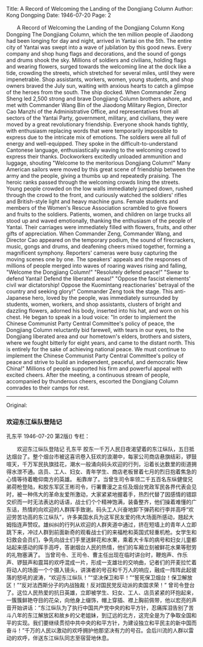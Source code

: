 Title: A Record of Welcoming the Landing of the Dongjiang Column
Author: Kong Dongping
Date: 1946-07-20
Page: 2

　　A Record of Welcoming the Landing of the Dongjiang Column
    Kong Dongping
    The Dongjiang Column, which the ten million people of Jiaodong had been longing for day and night, arrived in Yantai on the 5th. The entire city of Yantai was swept into a wave of jubilation by this good news. Every company and shop hung flags and decorations, and the sound of gongs and drums shook the sky. Millions of soldiers and civilians, holding flags and wearing flowers, surged towards the welcoming line at the dock like a tide, crowding the streets, which stretched for several miles, until they were impenetrable. Shop assistants, workers, women, young students, and shop owners braved the July sun, waiting with anxious hearts to catch a glimpse of the heroes from the south.
    The ship docked. When Commander Zeng Sheng led 2,500 strong and brave Dongjiang Column brothers ashore, and met with Commander Wang Bin of the Jiaodong Military Region, Director Cao Manzhi of the Administrative Office, and representatives from all sectors of the Yantai Party, government, military, and civilians, they were moved by a great revolutionary friendship. Everyone shook hands tightly, with enthusiasm replacing words that were temporarily impossible to express due to the intricate mix of emotions. The soldiers were all full of energy and well-equipped. They spoke in the difficult-to-understand Cantonese language, enthusiastically waving to the welcoming crowd to express their thanks. Dockworkers excitedly unloaded ammunition and luggage, shouting "Welcome to the meritorious Dongjiang Column!" Many American sailors were moved by this great scene of friendship between the army and the people, giving a thumbs up and repeatedly praising. The heroic ranks passed through the welcoming crowds lining the streets. Young people crowded on the low walls immediately jumped down, rushed through the crowd to the front, and curiously watched the soldiers' rifles and British-style light and heavy machine guns. Female students and members of the Women's Rescue Association scrambled to give flowers and fruits to the soldiers. Patients, women, and children on large trucks all stood up and waved emotionally, thanking the enthusiasm of the people of Yantai. Their carriages were immediately filled with flowers, fruits, and other gifts of appreciation.
    When Commander Zeng, Commander Wang, and Director Cao appeared on the temporary podium, the sound of firecrackers, music, gongs and drums, and deafening cheers mixed together, forming a magnificent symphony. Reporters' cameras were busy capturing the moving scenes one by one. The speakers' appeals and the responses of millions of people merged into waves of roaring waves rising and falling, "Welcome the Dongjiang Column!" "Resolutely defend peace!" "Swear to defend Yantai! Defend the liberated areas!" "Oppose the fascist elements' civil war dictatorship! Oppose the Kuomintang reactionaries' betrayal of the country and seeking glory!"
    Commander Zeng took the stage. This anti-Japanese hero, loved by the people, was immediately surrounded by students, women, workers, and shop assistants, clusters of bright and dazzling flowers, adorned his body, inserted into his hat, and worn on his chest. He began to speak in a loud voice: "In order to implement the Chinese Communist Party Central Committee's policy of peace, the Dongjiang Column reluctantly bid farewell, with tears in our eyes, to the Dongjiang liberated area and our hometown's elders, brothers and sisters, where we fought bitterly for eight years, and came to the distant north. This is entirely for the sake of achieving national peace. We must continue to implement the Chinese Communist Party Central Committee's policy of peace and strive to build an independent, peaceful, and democratic New China!" Millions of people supported his firm and powerful appeal with excited cheers. After the meeting, a continuous stream of people, accompanied by thunderous cheers, escorted the Dongjiang Column comrades to their camps for rest.



<hr /> 

Original: 


### 欢迎东江纵队登陆记
孔东平
1946-07-20
第2版()
专栏：

　　欢迎东江纵队登陆记
    孔东平
    胶东一千万人民日夜渴望着的东江纵队，五日抵达烟台了。整个烟台市被这喜讯卷入狂欢的浪潮中，每家公司商店悬旗结彩，锣鼓喧天，千万军民执旗挂花，潮水一般涌向码头欢迎的行列，沿着长达数里的街道拥得水泄不通。店员、工人、妇女、青年学生、商店老板冒着七月的烈日抱着焦急的心情等待着瞻仰南方的英雄。
    船靠岸了。当曾生司令率领二千五百名东纵健俊兄弟荷枪登陆，和胶东军区王彬司令，行署曹漫之主任及烟台党政军民各界代表会见时，被一种伟大的革命友爱所激动，大家紧紧地握着手，热烈代替了因感情的错踪交织而一时无法表达的话语，战士们个个精神饱满，装备整齐，他们操着难懂的广东话，热情的向欢迎的人群挥手致谢。码头工人兴奋地卸下弹药和行李并高呼“欢迎劳苦功高的东江纵队”，许多美国水兵为这军民友爱的伟大场面所感动，翘起大姆指连声赞叹。雄纠纠的行列从欢迎的人群夹道中通过，挤在短墙上的青年人立即跳下来，冲过人群到前面新奇的观看战士们的来福枪和英国式轻重机枪。女学生和妇救会会员们，争先向战士们手里送鲜花和水果，乘着大卡车的病号和妇女儿童都站起来感动的挥手高呼，答谢烟台人民的热情，他们的车厢立刻被鲜花水果等慰劳的礼物塞满了。
    当曾司令、王司令、曹主任出现在临时讲台时，鞭炮声、作乐声、锣鼓声和震耳的欢呼混成一片，形成一支雄壮的交响曲，记者们的开麦拉忙着将动人的场面一个个摄入镜头，讲演者的号召和千万人的响应，融成一阵阵此起彼落的怒吼的波涛，“欢迎东江纵队！”“坚决保卫和平！”“誓死保卫烟台！保卫解放区！”“反对法西斯分子的内战独裁！反对国民党反动派的卖国求荣！”
    曾司令登台了。这位人民热爱的抗日英雄，立即被学生、妇女、工人、店员紧紧的环抱起来，一簇簇鲜艳夺目的花朵，向他身上缀饰，帽上穿插、襟上胸前佩带，他以宏亮的声音开始讲话：“东江纵队为了执行中国共产党中央的和平方针，忍痛挥泪告别了苦斗八年的东江解放区和故乡的父老姐妹，到辽远的北方，这完全是为了争取全国和平的实现。我们要继续贯彻中共中央的和平方针，为建设独立和平民主的新中国而奋斗！”千万的人民以激动的欢呼拥护他那坚决有力的号召。会后川流的人群以雷动的欢呼，伴送东江纵队同志至宿营地休息。
